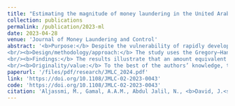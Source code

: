 ```yaml
---
title: "Estimating the magnitude of money laundering in the United Arab Emirates (UAE): Evidence from the Currency Demand Approach (CDA)"
collection: publications
permalink: /publication/2023-ml
date: 2023-04-28
venue: 'Journal of Money Laundering and Control'
abstract: '<b>Purpose:</b> Despite the vulnerability of rapidly developing and emerging market economies, researchers have paid less attention to the determination of the size of money laundering (ML) in these economies, including the United Arab Emirates (the UAE). Therefore, this paper aims to estimate the magnitude of ML in the UAE between 1975 and 2020 based on the currency demand approach (CDA).
<br/><b>Design/methodology/approach:</b> The study uses the Gregory–Hansen cointegration technique alongside the autoregressive distributed lag bounds testing procedure to estimate the CDA model.
<br/><b>Findings:</b> The results illustrate that an amount equivalent to about 19.034% of the GDP is laundered in the UAE between 1975 and 2020, on average, with the value lying between 15.129% and 23.121%. In addition, the results demonstrate the importance of the real estate market, gold trade, remittance channels and the size of the underground economy in facilitating the laundering of illicit funds in the country.
<br/><b>Originality/value:</b> To the best of the authors’ knowledge, the study is a pioneering attempt at estimating the amount of illicit funds laundered in the UAE. Besides, the adoption of a novel, yet robust, approach based on the modification of the CDA technique also sets the study apart as it ensures a correct, clear, unambiguous and indisputable estimate of the magnitude of ML is obtained. In addition, it is expected that the outcome of the study will expand the frontiers of knowledge among policymakers and relevant agencies and ensure the adoption of the most efficient and effective measures to curb the ML menace in the country.'
paperurl: '/files/pdf/research/JMLC_2024.pdf'
link: 'https://doi.org/10.1108/JMLC-02-2023-0043'
code: 'https://doi.org/10.1108/JMLC-02-2023-0043'
citation: 'Aljassmi, M., Gamal, A.A.M., Abdul Jalil, N., <b>David, J.<sup>†</sup></b>, & Viswanathan, K.K. (2024). &quot;Estimating the magnitude of money laundering in the United Arab Emirates (UAE): Evidence from the Currency Demand Approach (CDA).&quot; <i>Journal of Money Laundering and Control</i>, <i>27</i>(2), 332-347. doi: 10.1108/JMLC-02-2023-0043'
---
```

